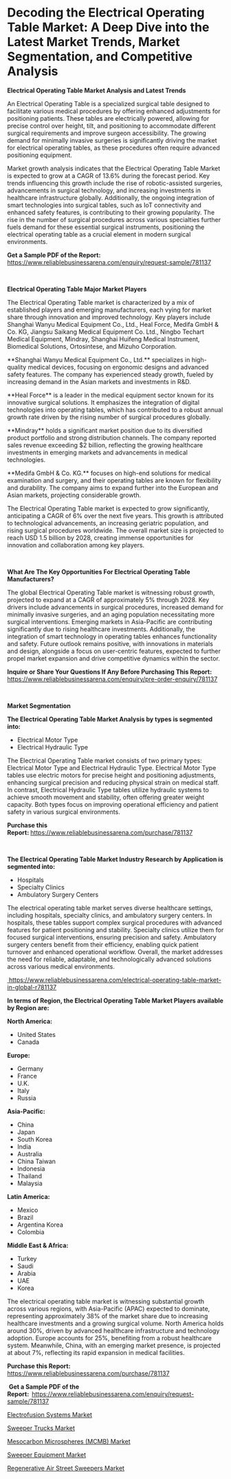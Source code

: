 <p><h1>Decoding the Electrical Operating Table Market: A Deep Dive into the Latest Market Trends, Market Segmentation, and Competitive Analysis</h1></p><p><strong>Electrical Operating Table Market Analysis and Latest Trends</strong></p>
<p><p>An Electrical Operating Table is a specialized surgical table designed to facilitate various medical procedures by offering enhanced adjustments for positioning patients. These tables are electrically powered, allowing for precise control over height, tilt, and positioning to accommodate different surgical requirements and improve surgeon accessibility. The growing demand for minimally invasive surgeries is significantly driving the market for electrical operating tables, as these procedures often require advanced positioning equipment.</p><p>Market growth analysis indicates that the Electrical Operating Table Market is expected to grow at a CAGR of 13.6% during the forecast period. Key trends influencing this growth include the rise of robotic-assisted surgeries, advancements in surgical technology, and increasing investments in healthcare infrastructure globally. Additionally, the ongoing integration of smart technologies into surgical tables, such as IoT connectivity and enhanced safety features, is contributing to their growing popularity. The rise in the number of surgical procedures across various specialties further fuels demand for these essential surgical instruments, positioning the electrical operating table as a crucial element in modern surgical environments.</p></p>
<p><strong>Get a Sample PDF of the Report:&nbsp;</strong> <a href="https://www.reliablebusinessarena.com/enquiry/request-sample/781137?utm_campaign=1583&utm_medium=2&utm_source=Github&utm_content=ia&utm_term=15102024&utm_id=electrical-operating-table">https://www.reliablebusinessarena.com/enquiry/request-sample/781137</a></p>
<p>&nbsp;</p>
<p><strong>Electrical Operating Table Major Market Players</strong></p>
<p><p>The Electrical Operating Table market is characterized by a mix of established players and emerging manufacturers, each vying for market share through innovation and improved technology. Key players include Shanghai Wanyu Medical Equipment Co., Ltd., Heal Force, Medifa GmbH & Co. KG, Jiangsu Saikang Medical Equipment Co. Ltd., Ningbo Techart Medical Equipment, Mindray, Shanghai Huifeng Medical Instrument, Biomedical Solutions, Ortosintese, and Mizuho Corporation.</p><p>**Shanghai Wanyu Medical Equipment Co., Ltd.** specializes in high-quality medical devices, focusing on ergonomic designs and advanced safety features. The company has experienced steady growth, fueled by increasing demand in the Asian markets and investments in R&D.</p><p>**Heal Force** is a leader in the medical equipment sector known for its innovative surgical solutions. It emphasizes the integration of digital technologies into operating tables, which has contributed to a robust annual growth rate driven by the rising number of surgical procedures globally.</p><p>**Mindray** holds a significant market position due to its diversified product portfolio and strong distribution channels. The company reported sales revenue exceeding $2 billion, reflecting the growing healthcare investments in emerging markets and advancements in medical technologies.</p><p>**Medifa GmbH & Co. KG.** focuses on high-end solutions for medical examination and surgery, and their operating tables are known for flexibility and durability. The company aims to expand further into the European and Asian markets, projecting considerable growth.</p><p>The Electrical Operating Table market is expected to grow significantly, anticipating a CAGR of 6% over the next five years. This growth is attributed to technological advancements, an increasing geriatric population, and rising surgical procedures worldwide. The overall market size is projected to reach USD 1.5 billion by 2028, creating immense opportunities for innovation and collaboration among key players.</p></p>
<p>&nbsp;</p>
<p><strong>What Are The Key Opportunities For Electrical Operating Table Manufacturers?</strong></p>
<p><p>The global Electrical Operating Table market is witnessing robust growth, projected to expand at a CAGR of approximately 5% through 2028. Key drivers include advancements in surgical procedures, increased demand for minimally invasive surgeries, and an aging population necessitating more surgical interventions. Emerging markets in Asia-Pacific are contributing significantly due to rising healthcare investments. Additionally, the integration of smart technology in operating tables enhances functionality and safety. Future outlook remains positive, with innovations in materials and design, alongside a focus on user-centric features, expected to further propel market expansion and drive competitive dynamics within the sector.</p></p>
<p><strong>Inquire or Share Your Questions If Any Before Purchasing This Report:</strong> <a href="https://www.reliablebusinessarena.com/enquiry/pre-order-enquiry/781137?utm_campaign=1583&utm_medium=2&utm_source=Github&utm_content=ia&utm_term=15102024&utm_id=electrical-operating-table">https://www.reliablebusinessarena.com/enquiry/pre-order-enquiry/781137</a></p>
<p>&nbsp;</p>
<p><strong>Market Segmentation</strong></p>
<p><strong>The Electrical Operating Table Market Analysis by types is segmented into:</strong></p>
<p><ul><li>Electrical Motor Type</li><li>Electrical Hydraulic Type</li></ul></p>
<p><p>The Electrical Operating Table market consists of two primary types: Electrical Motor Type and Electrical Hydraulic Type. Electrical Motor Type tables use electric motors for precise height and positioning adjustments, enhancing surgical precision and reducing physical strain on medical staff. In contrast, Electrical Hydraulic Type tables utilize hydraulic systems to achieve smooth movement and stability, often offering greater weight capacity. Both types focus on improving operational efficiency and patient safety in various surgical environments.</p></p>
<p><strong>Purchase this Report:&nbsp;</strong><a href="https://www.reliablebusinessarena.com/purchase/781137?utm_campaign=1583&utm_medium=2&utm_source=Github&utm_content=ia&utm_term=15102024&utm_id=electrical-operating-table">https://www.reliablebusinessarena.com/purchase/781137</a></p>
<p>&nbsp;</p>
<p><strong>The Electrical Operating Table Market Industry Research by Application is segmented into:</strong></p>
<p><ul><li>Hospitals</li><li>Specialty Clinics</li><li>Ambulatory Surgery Centers</li></ul></p>
<p><p>The electrical operating table market serves diverse healthcare settings, including hospitals, specialty clinics, and ambulatory surgery centers. In hospitals, these tables support complex surgical procedures with advanced features for patient positioning and stability. Specialty clinics utilize them for focused surgical interventions, ensuring precision and safety. Ambulatory surgery centers benefit from their efficiency, enabling quick patient turnover and enhanced operational workflow. Overall, the market addresses the need for reliable, adaptable, and technologically advanced solutions across various medical environments.</p></p>
<p><a href="https://www.reliablebusinessarena.com/electrical-operating-table-market-in-global-r781137?utm_campaign=1583&utm_medium=2&utm_source=Github&utm_content=ia&utm_term=15102024&utm_id=electrical-operating-table">&nbsp;https://www.reliablebusinessarena.com/electrical-operating-table-market-in-global-r781137</a></p>
<p><strong>In terms of Region, the Electrical Operating Table Market Players available by Region are:</strong></p>
<p>
    <p> <strong> North America: </strong>
        <ul>
            <li>United States</li>
            <li>Canada</li>
        </ul>
        </p> 
    <p> <strong> Europe: </strong>
        <ul>
            <li>Germany</li>
            <li>France</li>
            <li>U.K.</li>
            <li>Italy</li>
            <li>Russia</li>
        </ul>
        </p> 
    <p> <strong> Asia-Pacific: </strong>
        <ul>
            <li>China</li>
            <li>Japan</li>
            <li>South Korea</li>
            <li>India</li>
            <li>Australia</li>
            <li>China Taiwan</li>
            <li>Indonesia</li>
            <li>Thailand</li>
            <li>Malaysia</li>
        </ul>
        </p> 
    <p> <strong> Latin America: </strong>
        <ul>
            <li>Mexico</li>
            <li>Brazil</li>
            <li>Argentina Korea</li>
            <li>Colombia</li>
        </ul>
        </p> 
    <p> <strong> Middle East & Africa: </strong>
        <ul>
            <li>Turkey</li>
            <li>Saudi</li>
            <li>Arabia</li>
            <li>UAE</li>
            <li>Korea</li>
        </ul>
    </p>
    </p>
<p><p>The electrical operating table market is witnessing substantial growth across various regions, with Asia-Pacific (APAC) expected to dominate, representing approximately 38% of the market share due to increasing healthcare investments and a growing surgical volume. North America holds around 30%, driven by advanced healthcare infrastructure and technology adoption. Europe accounts for 25%, benefiting from a robust healthcare system. Meanwhile, China, with an emerging market presence, is projected at about 7%, reflecting its rapid expansion in medical facilities.</p></p>
<p><strong>Purchase this Report: </strong><a href="https://www.reliablebusinessarena.com/purchase/781137?utm_campaign=1583&utm_medium=2&utm_source=Github&utm_content=ia&utm_term=15102024&utm_id=electrical-operating-table">https://www.reliablebusinessarena.com/purchase/781137</a></p>
<p>&nbsp;<strong>Get a Sample PDF of the Report:&nbsp;&nbsp;</strong><a href="https://www.reliablebusinessarena.com/enquiry/request-sample/781137?utm_campaign=1583&utm_medium=2&utm_source=Github&utm_content=ia&utm_term=15102024&utm_id=electrical-operating-table">https://www.reliablebusinessarena.com/enquiry/request-sample/781137</a></p>
<p><strong></strong></p>
<p><p><a href="https://www.linkedin.com/pulse/key-drivers-electrofusion-systems-market-trends-future-hunqf?trk=public_post_embed_feed-article-content&utm_campaign=1583&utm_medium=2&utm_source=Github&utm_content=ia&utm_term=15102024&utm_id=electrical-operating-table">Electrofusion Systems Market</a></p><p><a href="https://www.linkedin.com/pulse/sweeper-trucks-spectrum-usage-patterns-sector-evolution-ta60e?trk=public_post_embed_feed-article-content&utm_campaign=1583&utm_medium=2&utm_source=Github&utm_content=ia&utm_term=15102024&utm_id=electrical-operating-table">Sweeper Trucks Market</a></p><p><a href="https://www.linkedin.com/pulse/unveiling-market-trends-global-mesocarbon-microspheres-mcmb-n3uef?trk=public_post_embed_feed-article-content&utm_campaign=1583&utm_medium=2&utm_source=Github&utm_content=ia&utm_term=15102024&utm_id=electrical-operating-table">Mesocarbon Microspheres (MCMB) Market</a></p><p><a href="https://www.linkedin.com/pulse/evaluating-global-sweeper-equipment-market-trends-growth-zache?trk=public_post_embed_feed-article-content&utm_campaign=1583&utm_medium=2&utm_source=Github&utm_content=ia&utm_term=15102024&utm_id=electrical-operating-table">Sweeper Equipment Market</a></p><p><a href="https://www.linkedin.com/pulse/regenerative-air-street-sweepers-market-industry-landscape-p6jef?trk=public_post_embed_feed-article-content&utm_campaign=1583&utm_medium=2&utm_source=Github&utm_content=ia&utm_term=15102024&utm_id=electrical-operating-table">Regenerative Air Street Sweepers Market</a></p></p>